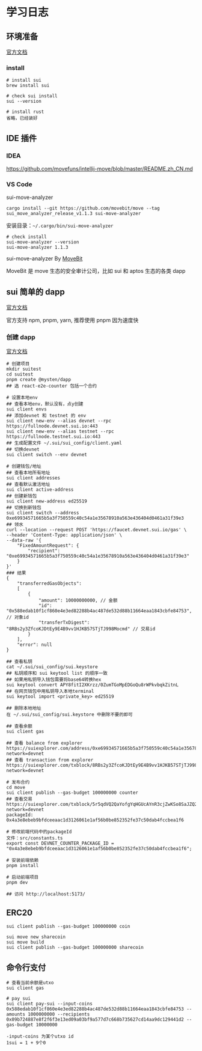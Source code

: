 # 学习日志

## 环境准备

[官方文档](https://docs.sui.io/guides/developer)

### install

```
# install sui
brew install sui

# check sui install
sui --version

# install rust
省略，已经装好
```

## IDE 插件

### IDEA

https://github.com/movefuns/intellij-move/blob/master/README.zh_CN.md

### VS Code

sui-move-analyzer

```
cargo install --git https://github.com/movebit/move --tag sui_move_analyzer_release_v1.1.3 sui-move-analyzer
```

安装目录：`~/.cargo/bin/sui-move-analyzer`

```
# check install
sui-move-analyzer --version
sui-move-analyzer 1.1.3
```

sui-move-analyzer By [MoveBit](https://www.movebit.xyz/)

MoveBit 是 move 生态的安全审计公司，比如 sui 和 aptos 生态的各类 dapp

## sui 简单的 dapp

[官方文档](https://sdk.mystenlabs.com/typescript)

官方支持 npm, pnpm, yarn, 推荐使用 pnpm 因为速度快

### 创建 dapp

[官方文档](https://sdk.mystenlabs.com/dapp-kit/create-dapp)

```
# 创建项目
mkdir suitest
cd suitest
pnpm create @mysten/dapp
## 选 react-e2e-counter 包括一个合约

# 设置本地env
## 查看本地env，默认没有，点y创建
sui client envs
## 添加devnet 和 testnet 的 env
sui client new-env --alias devnet --rpc https://fullnode.devnet.sui.io:443
sui client new-env --alias testnet --rpc https://fullnode.testnet.sui.io:443
## 生成配置文件 ~/.sui/sui_config/client.yaml
## 切换devnet
sui client switch --env devnet

# 创建钱包/地址
## 查看本地所有地址
sui client addresses
## 查看默认激活地址
sui client active-address
## 创建新钱包
sui client new-address ed25519
## 切换到新钱包
sui client switch --address 0xe69934571665b5a3f750559c40c54a1e35678910a563e436404d0461a31f39e3
## 领水
curl --location --request POST 'https://faucet.devnet.sui.io/gas' \
--header 'Content-Type: application/json' \
--data-raw '{
    "FixedAmountRequest": {
        "recipient": "0xe69934571665b5a3f750559c40c54a1e35678910a563e436404d0461a31f39e3"
    }
}'
### 结果
{
    "transferredGasObjects":
    [
        {
            "amount": 10000000000, // 金额
            "id": "0x588edab10f1cf860e4e3ed82288b4ac487de532d88b11664eaa1843cbfe84753", // 对象id
            "transferTxDigest": "8RBs2y3ZfcoKJDtEy9E4B9vv1HJKB57STjTJ998Mocmd" // 交易id
        }
    ],
    "error": null
}

## 查看私钥
cat ~/.sui/sui_config/sui.keystore
## 私钥顺序和 sui keytool list 的顺序一致
## 如果用私钥导入钱包需要将base64转换hex
sui keytool convert APY8fitI2XKrzz/0ZumTGoMpEDGoQu8rWPkvbqkZitnL
## 在网页钱包中用私钥导入本地terminal
sui keytool import <private_key> ed25519

## 删除本地地址
在 ~/.sui/sui_config/sui.keystore 中删除不要的即可

## 查看余额
sui client gas

## 查看 balance from explorer
https://suiexplorer.com/address/0xe69934571665b5a3f750559c40c54a1e35678910a563e436404d0461a31f39e3?network=devnet
## 查看 transaction from explorer
https://suiexplorer.com/txblock/8RBs2y3ZfcoKJDtEy9E4B9vv1HJKB57STjTJ998Mocmd?network=devnet

# 发布合约
cd move
sui client publish --gas-budget 100000000 counter
## 查看交易
https://suiexplorer.com/txblock/5r5qdVQ2QaYofgYqHGUcAYnR3cjZwKSo8SaJZQ2paY6e?network=devnet
packageId: 0x4a3e8ebeb9bfdceeaac1d3126061e1af56b0be852352fe37c50dab4fccbea1f6

# 修改前端代码中的packageId
文件：src/constants.ts
export const DEVNET_COUNTER_PACKAGE_ID = "0x4a3e8ebeb9bfdceeaac1d3126061e1af56b0be852352fe37c50dab4fccbea1f6";

# 安装前端依赖
pnpm install

# 启动前端项目
pnpm dev

## 访问 http://localhost:5173/
```

## ERC20

```
sui client publish --gas-budget 100000000 coin

sui move new sharecoin
sui move build
sui client publish --gas-budget 100000000 sharecoin
```

## 命令行支付

```
# 查看当前余额是utxo
sui client gas

# pay sui
sui client pay-sui --input-coins 0x588edab10f1cf860e4e3ed82288b4ac487de532d88b11664eaa1843cbfe84753 --amounts 1000000000 --recipients 0x09b724887e8f2f6f3e13ed09a03bf9a577d7c668b735627cd14aa9dc129441d2 --gas-budget 10000000

-input-coins 为某个utxo id
1sui = 1 + 9个0
```

